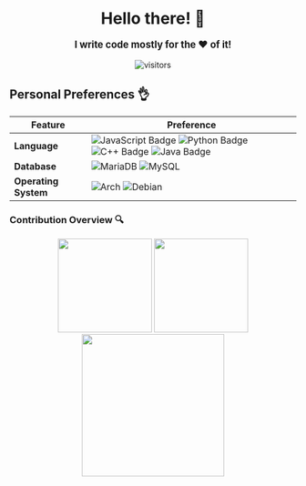 <div align="center">
    <h1 style="font-weight: bolder;">Hello there! 👋</h1>
    <p style="font-weight: bolder; font-size: larger;">I write code mostly for the ❤️ of it!</p>
    <img src="https://visitor-badge.laobi.icu/badge?page_id=gingerchicken.gingerchicken" alt="visitors"/>
</div>

## Personal Preferences 👌
 Feature | Preference
--- | --- 
**Language**  | ![JavaScript Badge](https://img.shields.io/badge/-JavaScript-3776AB?style=flat&logo=JavaScript&logoColor=white) ![Python Badge](https://img.shields.io/badge/-Python-3776AB?style=flat&logo=Python&logoColor=white) ![C++ Badge](https://img.shields.io/badge/-C%2B%2B-3776AB?style=flat&logo=C%2B%2B&logoColor=white) ![Java Badge](https://img.shields.io/badge/-Java-3776AB?style=flat&logo=Java&logoColor=white)
**Database**  | <img alt="MariaDB" src="https://img.shields.io/badge/MariaDB-%2300f.svg?logo=mariadb&amp;logoColor=white" style="max-width: 100%;"> <img alt="MySQL" src="https://img.shields.io/badge/MySQL-%2300f.svg?logo=MySQL&amp;logoColor=white" style="max-width: 100%;">
**Operating System**  | <img alt="Arch" src="https://img.shields.io/badge/Arch%20Linux-black?logo=arch-linux"> <img alt="Debian" src="https://img.shields.io/badge/Debian-black?logo=Debian">

### Contribution Overview 🔍
<div align="center">
    <span>
        <img height=165px src="https://github-readme-stats.vercel.app/api?username=gingerchicken&show_icons=true&theme=radical&include_all_commits=true">
    </span>
    <span>
        <img height=165px src="https://github-readme-stats.vercel.app/api/top-langs/?username=gingerchicken&theme=radical&layout=compact">
    </span>
    <span>
        <img height=250px src="https://github-readme-streak-stats.herokuapp.com/?user=gingerchicken"></img>
    </span>
</div>

<!-- Shoutout to https://github.com/BEPb/BEPb for the inspiration ❤️ -->
